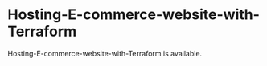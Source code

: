 # Hosting-E-commerce-website-with-Terraform
Hosting-E-commerce-website-with-Terraform is available.
